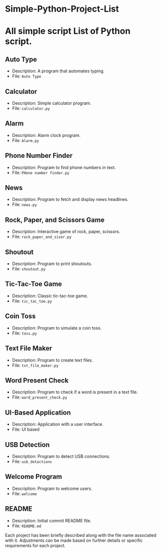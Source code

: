 # Simple-Python-Project-List
# All simple script List of Python script.


## Auto Type

- Description: A program that automates typing.
- File: `Auto Type`

## Calculator

- Description: Simple calculator program.
- File: `calculator.py`

## Alarm

- Description: Alarm clock program.
- File: `Alarm.py`

## Phone Number Finder

- Description: Program to find phone numbers in text.
- File: `PHone number finder.py`

## News

- Description: Program to fetch and display news headlines.
- File: `news.py`

## Rock, Paper, and Scissors Game

- Description: Interactive game of rock, paper, scissors.
- File: `rock_paper_and_sisor.py`

## Shoutout

- Description: Program to print shoutouts.
- File: `shoutout.py`

## Tic-Tac-Toe Game

- Description: Classic tic-tac-toe game.
- File: `tic_tac_toe.py`

## Coin Toss

- Description: Program to simulate a coin toss.
- File: `toss.py`

## Text File Maker

- Description: Program to create text files.
- File: `txt_file_maker.py`

## Word Present Check

- Description: Program to check if a word is present in a text file.
- File: `word_present_check.py`

## UI-Based Application

- Description: Application with a user interface.
- File: UI based

## USB Detection

- Description: Program to detect USB connections.
- File: `usb_detactions`

## Welcome Program

- Description: Program to welcome users.
- File: `welcome`

## README

- Description: Initial commit README file.
- File: `README.md`

Each project has been briefly described along with the file name associated with it. Adjustments can be made based on further details or specific requirements for each project.
